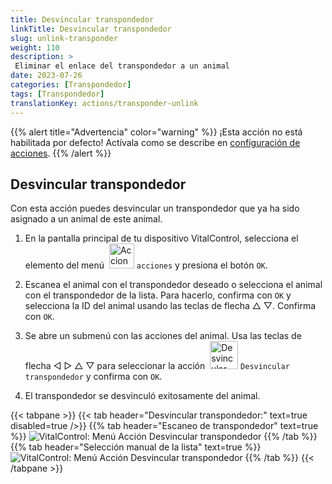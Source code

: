 ```yaml
---
title: Desvincular transpondedor
linkTitle: Desvincular transpondedor
slug: unlink-transponder
weight: 110
description: >
 Eliminar el enlace del transpondedor a un animal
date: 2023-07-26
categories: [Transpondedor]
tags: [Transpondedor]
translationKey: actions/transponder-unlink
---
```

{{% alert title="Advertencia" color="warning" %}}
¡Esta acción no está habilitada por defecto! Actívala como se describe en [configuración de acciones](../setting/).
{{% /alert %}}

## Desvincular transpondedor

Con esta acción puedes desvincular un transpondedor que ya ha sido asignado a un animal de este animal.

1. En la pantalla principal de tu dispositivo VitalControl, selecciona el elemento del menú &nbsp;<img src="/icons/actions.svg" width="40" align="bottom" alt="Acciones" /> `acciones` y presiona el botón `OK`.

2. Escanea el animal con el transpondedor deseado o selecciona el animal con el transpondedor de la lista. Para hacerlo, confirma con `OK` y selecciona la ID del animal usando las teclas de flecha △ ▽. Confirma con `OK`.

3. Se abre un submenú con las acciones del animal. Usa las teclas de flecha ◁ ▷ △ ▽ para seleccionar la acción &nbsp;<img src="/icons/actions/unlink-transponder.svg" width="45" align="bottom" alt="Desvincular transpondedor" /> `Desvincular transpondedor` y confirma con `OK`.

4. El transpondedor se desvinculó exitosamente del animal.

{{< tabpane >}}
{{< tab header="Desvincular transpondedor:" text=true disabled=true />}}
{{% tab header="Escaneo de transpondedor" text=true %}}
![VitalControl: Menú Acción Desvincular transpondedor](../images/unlinktransponder-scan.png "Desvincular transpondedor")
{{% /tab %}}
{{% tab header="Selección manual de la lista" text=true %}}
![VitalControl: Menú Acción Desvincular transpondedor](../images/unlinktransponder.png "Desvincular transpondedor")
{{% /tab %}}
{{< /tabpane >}}
